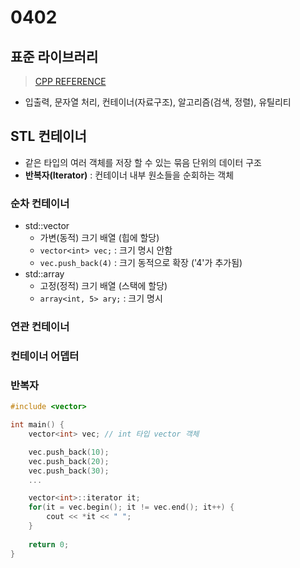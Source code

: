 # 0402

## 표준 라이브러리
> [CPP REFERENCE](https://ko.cppreference.com/w/%EB%8C%80%EB%AC%B8)
- 입출력, 문자열 처리, 컨테이너(자료구조), 알고리즘(검색, 정렬), 유틸리티

## STL 컨테이너
- 같은 타입의 여러 객체를 저장 할 수 있는 묶음 단위의 데이터 구조
- **반복자(Iterator)** : 컨테이너 내부 원소들을 순회하는 객체

### 순차 컨테이너
- std::vector
  - 가변(동적) 크기 배열 (힙에 할당)
  - `vector<int> vec;` : 크기 명시 안함
  - `vec.push_back(4)` : 크기 동적으로 확장 ('4'가 추가됨)
- std::array
  - 고정(정적) 크기 배열 (스택에 할당) 
  - `array<int, 5> ary;` : 크기 명시

### 연관 컨테이너

### 컨테이너 어뎁터

### 반복자
```c++
#include <vector>

int main() {
    vector<int> vec; // int 타입 vector 객체

    vec.push_back(10);
    vec.push_back(20);
    vec.push_back(30);
    ...

    vector<int>::iterator it;
    for(it = vec.begin(); it != vec.end(); it++) {
        cout << *it << " ";
    }
    
    return 0;
}
```